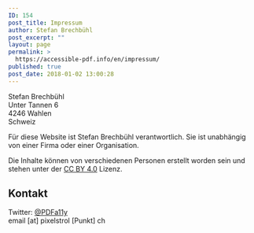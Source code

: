 ```yaml
---
ID: 154
post_title: Impressum
author: Stefan Brechbühl
post_excerpt: ""
layout: page
permalink: >
  https://accessible-pdf.info/en/impressum/
published: true
post_date: 2018-01-02 13:00:28
---
```

Stefan Brechbühl  
Unter Tannen 6  
4246 Wahlen  
Schweiz

Für diese Website ist Stefan Brechbühl verantwortlich. Sie ist unabhängig von einer Firma oder einer Organisation.

Die Inhalte können von verschiedenen Personen erstellt worden sein und stehen unter der [CC BY 4.0][1] Lizenz.

## Kontakt

Twitter: [@PDFa11y][2]  
email [at] pixelstrol [Punkt] ch

 [1]: https://creativecommons.org/licenses/by/4.0/deed.de
 [2]: https://twitter.com/PDFa11y